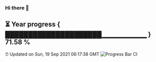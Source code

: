 ### Hi there 👋
⏳ Year progress { █████████████████████▁▁▁▁▁▁▁▁▁ } 71.58 %
---
⏰ Updated on Sun, 19 Sep 2021 06:17:38 GMT
![Progress Bar CI](https://github.com/liununu/liununu/workflows/Progress%20Bar%20CI/badge.svg)
